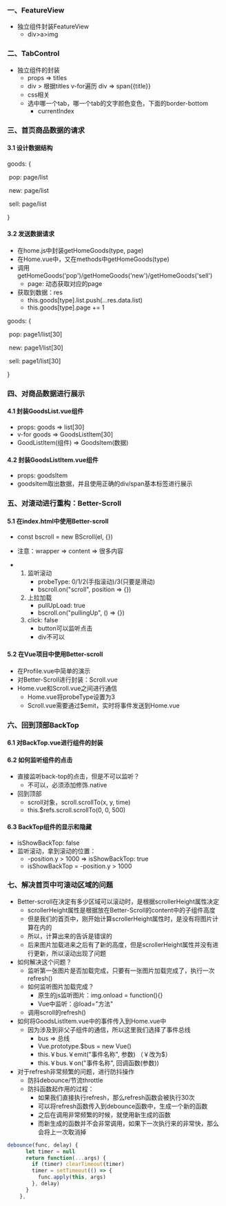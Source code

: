 ### 一、FeatureView

- 独立组件封装FeatureView
  - div>a>img



### 二、TabControl

- 独立组件的封装
  - props  =>  titles
  - div  >  根据titles  v-for遍历  div => span{{title}}
  - css相关
  - 选中哪一个tab，哪一个tab的文字颜色变色，下面的border-bottom
    - currentIndex



### 三、首页商品数据的请求

#### 3.1 设计数据结构

goods: {

​	pop: page/list

​	new: page/list

​	sell: page/list

}

#### 3.2 发送数据请求

- 在home.js中封装getHomeGoods(type, page)
- 在Home.vue中，又在methods中getHomeGoods(type)
- 调用getHomeGoods('pop')/getHomeGoods('new')/getHomeGoods('sell')
  - page: 动态获取对应的page
- 获取到数据：res
  - this.goods[type].list.push(...res.data.list)
  - this.goods[type].page += 1

goods: {

​	pop: page1/list[30]

​	new: page1/list[30]

​	sell: page1/list[30]

}



### 四、对商品数据进行展示

#### 4.1 封装GoodsList.vue组件

- props: goods => list[30]
- v-for goods => GoodsListItem[30]
- GoodListItem(组件) => GoodsItem(数据)

#### 4.2 封装GoodsListItem.vue组件

- props: goodsItem
- goodsItem取出数据，并且使用正确的div/span基本标签进行展示



### 五、对滚动进行重构：Better-Scroll

#### 5.1 在index.html中使用Better-scroll

- const bscroll = new BScroll(el, {})

- 注意：wrapper => content => 很多内容
- 1. 监听滚动
     - probeType: 0/1/2(手指滚动)/3(只要是滑动)
     - bscroll.on("scroll", position => {})
  2. 上拉加载
     - pullUpLoad: true
     - bscroll.on("pullingUp", () => {})
  3. click: false
     - button可以监听点击
     - div不可以

#### 5.2 在Vue项目中使用Better-scroll

- 在Profile.vue中简单的演示
- 对Better-Scroll进行封装：Scroll.vue
- Home.vue和Scroll.vue之间进行通信
  - Home.vue将probeType设置为3
  - Scroll.vue需要通过$emit，实时将事件发送到Home.vue



### 六、回到顶部BackTop

#### 6.1 对BackTop.vue进行组件的封装

#### 6.2 如何监听组件的点击

- 直接监听back-top的点击，但是不可以监听？
  - 不可以，必须添加修饰.native
- 回到顶部
  - scroll对象，scroll.scrollTo(x, y, time)
  - this.$refs.scroll.scrollTo(0, 0, 500)

#### 6.3 BackTop组件的显示和隐藏

- isShowBackTop: false
- 监听滚动，拿到滚动的位置：
  - -position.y > 1000  =>  isShowBackTop: true
  - isShowBackTop = -position.y > 1000



### 七、解决首页中可滚动区域的问题

- Better-scroll在决定有多少区域可以滚动时，是根据scrollerHeight属性决定
  - scrollerHeight属性是根据放在Better-Scroll的content中的子组件高度
  - 但是我们的首页中，刚开始计算scrollerHeight属性时，是没有将图片计算在内的
  - 所以，计算出来的告诉是错误的
  - 后来图片加载进来之后有了新的高度，但是scrollerHeight属性并没有进行更新，所以滚动出现了问题
- 如何解决这个问题？
  - 监听第一张图片是否加载完成，只要有一张图片加载完成了，执行一次refresh()
  - 如何监听图片加载完成？
    - 原生的js监听图片：img.onload = function(){}
    - Vue中监听：@load="方法"
  - 调用scroll的refresh()
- 如何将GoodsListItem.vue中的事件传入到Home.vue中
  - 因为涉及到非父子组件的通信，所以这里我们选择了事件总线
    - bus => 总线
    - Vue.prototype.$bus = new Vue()
    - this.￥bus.￥emit("事件名称", 参数)  （￥改为$）
    - this.￥bus.￥on("事件名称", 回调函数(参数))
- 对于refresh非常频繁的问题，进行防抖操作
  - 防抖debounce/节流throttle
  - 防抖函数起作用的过程：
    - 如果我们直接执行refresh，那么refresh函数会被执行30次
    - 可以将refresh函数传入到debounce函数中，生成一个新的函数
    - 之后在调用非常频繁的时候，就使用新生成的函数
    - 而新生成的函数并不会非常调用，如果下一次执行来的非常快，那么会将上一次取消掉

```javascript
debounce(func, delay) {
      let timer = null
      return function(...args) {
        if (timer) clearTimeout(timer)
        timer = setTimeout(() => {
          func.apply(this, args)
        }, delay)
      }
    },
```



